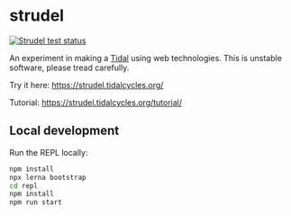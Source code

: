 # strudel

[![Strudel test status](https://github.com/tidalcycles/strudel/actions/workflows/test.yml/badge.svg)](https://github.com/tidalcycles/strudel/actions)

An experiment in making a [Tidal](https://github.com/tidalcycles/tidal/) using web technologies. This is unstable software, please tread carefully.

Try it here: https://strudel.tidalcycles.org/

Tutorial: https://strudel.tidalcycles.org/tutorial/

## Local development

Run the REPL locally:

```bash
npm install
npx lerna bootstrap
cd repl
npm install
npm run start
```
